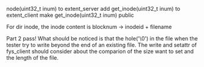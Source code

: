 node(uint32_t inum) to extent_server
add get_inode(uint32_t inum) to extent_client
make get_inode(uint32_t inum) public

For dir inode, the inode content is blocknum -> inodeid + filename

Part 2 pass!
What should be noticed is that the hole('\0') in the file when the tester try to write beyond the end of an existing file.
The write and setattr of fys_client should consider about the comparion of the size want to set and the length of the file.
